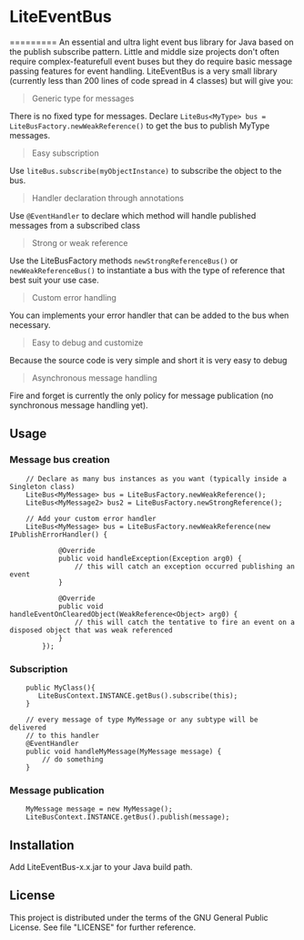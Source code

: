 # LiteEventBus
=========
An essential and ultra light event bus library for Java based on the publish subscribe pattern.
Little and middle size projects don't often require complex-featurefull event buses but they do require basic message passing features for event handling.
LiteEventBus is a very small library (currently less than 200 lines of code spread in 4 classes) but will give you: 

> Generic type for messages

There is no fixed type for messages. Declare `LiteBus<MyType> bus = LiteBusFactory.newWeakReference()` to get the bus to publish MyType messages.

> Easy subscription

Use `liteBus.subscribe(myObjectInstance)` to subscribe the object to the bus.

> Handler declaration through annotations

Use `@EventHandler` to declare which method will handle published messages from a subscribed class

> Strong or weak reference

Use the LiteBusFactory methods `newStrongReferenceBus()` or `newWeakReferenceBus()` to instantiate a bus with the type of reference that best suit your use case.

> Custom error handling

You can implements your error handler that can be added to the bus when necessary.

> Easy to debug and customize

Because the source code is very simple and short it is very easy to debug

> Asynchronous message handling

Fire and forget is currently the only policy for message publication (no synchronous message handling yet).



<h2>Usage</h2>


### Message bus creation

        // Declare as many bus instances as you want (typically inside a Singleton class)
        LiteBus<MyMessage> bus = LiteBusFactory.newWeakReference();
        LiteBus<MyMessage2> bus2 = LiteBusFactory.newStrongReference();
       
        // Add your custom error handler
		LiteBus<MyMessage> bus = LiteBusFactory.newWeakReference(new IPublishErrorHandler() {
		
				@Override
				public void handleException(Exception arg0) {
					// this will catch an exception occurred publishing an event 					
				}
				
				@Override
				public void handleEventOnClearedObject(WeakReference<Object> arg0) {
					// this will catch the tentative to fire an event on a disposed object that was weak referenced 				
				}
			});
        
			 
### Subscription
			 
        public MyClass(){
		   LiteBusContext.INSTANCE.getBus().subscribe(this);		
		}
		
		// every message of type MyMessage or any subtype will be delivered
        // to this handler
        @EventHandler
		public void handleMyMessage(MyMessage message) {
			// do something
		}

		

### Message publication

        MyMessage message = new MyMessage();
		LiteBusContext.INSTANCE.getBus().publish(message);
		


<h2>Installation</h2>
Add LiteEventBus-x.x.jar to your Java build path.




<h2>License</h2>

This project is distributed under the terms of the GNU General Public License. See file "LICENSE" for further reference.





